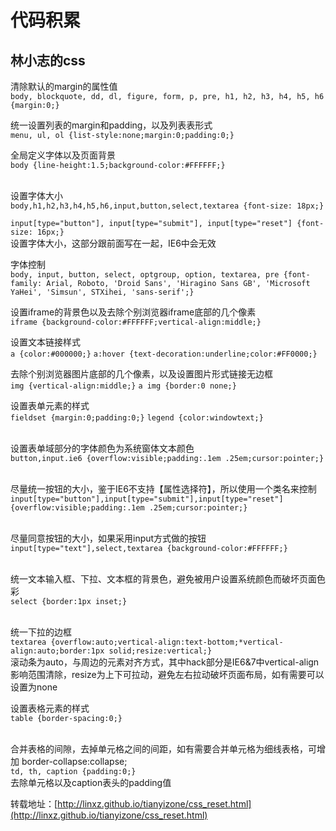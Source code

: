 # 代码积累
林小志的css
---
清除默认的margin的属性值</br>
`body,
blockquote,
dd,
dl,
figure,
form,
p,
pre,
h1,
h2,
h3,
h4,
h5,
h6 {margin:0;}`

统一设置列表的margin和padding，以及列表表形式</br>
`menu,
ul,
ol {list-style:none;margin:0;padding:0;}`

全局定义字体以及页面背景</br>
`body {line-height:1.5;background-color:#FFFFFF;}`

</br>设置字体大小</br>
`body,h1,h2,h3,h4,h5,h6,input,button,select,textarea {font-size: 18px;}`

`input[type="button"],
input[type="submit"],
input[type="reset"] {font-size: 16px;}`
</br>设置字体大小，这部分跟前面写在一起，IE6中会无效</br>

字体控制</br>
`body,
input,
button,
select,
optgroup,
option,
textarea,
pre {font-family: Arial, Roboto, 'Droid Sans', 'Hiragino Sans GB', 'Microsoft YaHei', 'Simsun', STXihei, 'sans-serif';}`

设置iframe的背景色以及去除个别浏览器iframe底部的几个像素</br>
    `iframe {background-color:#FFFFFF;vertical-align:middle;}`

设置文本链接样式</br>
    `a {color:#000000;}`
    `a:hover {text-decoration:underline;color:#FF0000;}`

去除个别浏览器图片底部的几个像素，以及设置图片形式链接无边框</br>
    `img {vertical-align:middle;}`
    `a img {border:0 none;}`

设置表单元素的样式</br>
        `fieldset {margin:0;padding:0;}`
        `legend {color:windowtext;}`
        
</br>设置表单域部分的字体颜色为系统窗体文本颜色</br>
        `button,input.ie6 {overflow:visible;padding:.1em .25em;cursor:pointer;}`
        
</br>尽量统一按钮的大小，鉴于IE6不支持【属性选择符】，所以使用一个类名来控制</br>
        `input[type="button"],input[type="submit"],input[type="reset"] {overflow:visible;padding:.1em .25em;cursor:pointer;}`

</br>尽量同意按钮的大小，如果采用input方式做的按钮</br>
        `input[type="text"],select,textarea {background-color:#FFFFFF;}`
        
</br>统一文本输入框、下拉、文本框的背景色，避免被用户设置系统颜色而破坏页面色彩</br>
        `select {border:1px inset;}`
        
</br>统一下拉的边框</br>
        `textarea {overflow:auto;vertical-align:text-bottom;*vertical-align:auto;border:1px solid;resize:vertical;}`
</br>滚动条为auto，与周边的元素对齐方式，其中hack部分是IE6&7中vertical-align影响范围清除，resize为上下可拉动，避免左右拉动破坏页面布局，如有需要可以设置为none

设置表格元素的样式</br>
        `table {border-spacing:0;}`
        
</br>合并表格的间隙，去掉单元格之间的间距，如有需要合并单元格为细线表格，可增加 border-collapse:collapse;</br>
        `td, th, caption {padding:0;}`
</br>去除单元格以及caption表头的padding值</br>

转载地址：[http://linxz.github.io/tianyizone/css_reset.html](http://linxz.github.io/tianyizone/css_reset.html)

